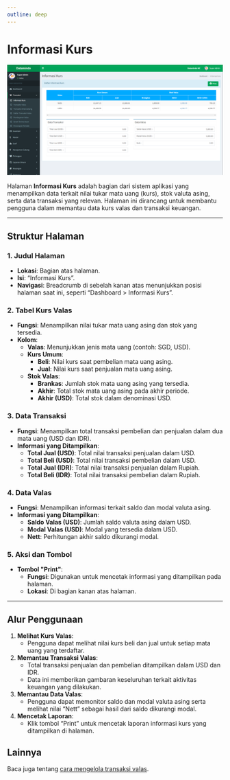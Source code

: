 ```yaml
---
outline: deep
---
```


# Informasi Kurs

![Informasi Kurs](../public/informasi-kurs.png)

Halaman **Informasi Kurs** adalah bagian dari sistem aplikasi yang menampilkan data terkait nilai tukar mata uang (kurs), stok valuta asing, serta data transaksi yang relevan. Halaman ini dirancang untuk membantu pengguna dalam memantau data kurs valas dan transaksi keuangan.

---

## Struktur Halaman

### 1. **Judul Halaman**

- **Lokasi**: Bagian atas halaman.
- **Isi**: “Informasi Kurs”.
- **Navigasi**: Breadcrumb di sebelah kanan atas menunjukkan posisi halaman saat ini, seperti “Dashboard > Informasi Kurs”.

### 2. **Tabel Kurs Valas**

- **Fungsi**: Menampilkan nilai tukar mata uang asing dan stok yang tersedia.
- **Kolom**:
  - **Valas**: Menunjukkan jenis mata uang (contoh: SGD, USD).
  - **Kurs Umum**:
    - **Beli**: Nilai kurs saat pembelian mata uang asing.
    - **Jual**: Nilai kurs saat penjualan mata uang asing.
  - **Stok Valas**:
    - **Brankas**: Jumlah stok mata uang asing yang tersedia.
    - **Akhir**: Total stok mata uang asing pada akhir periode.
    - **Akhir (USD)**: Total stok dalam denominasi USD.

### 3. **Data Transaksi**

- **Fungsi**: Menampilkan total transaksi pembelian dan penjualan dalam dua mata uang (USD dan IDR).
- **Informasi yang Ditampilkan**:
  - **Total Jual (USD)**: Total nilai transaksi penjualan dalam USD.
  - **Total Beli (USD)**: Total nilai transaksi pembelian dalam USD.
  - **Total Jual (IDR)**: Total nilai transaksi penjualan dalam Rupiah.
  - **Total Beli (IDR)**: Total nilai transaksi pembelian dalam Rupiah.

### 4. **Data Valas**

- **Fungsi**: Menampilkan informasi terkait saldo dan modal valuta asing.
- **Informasi yang Ditampilkan**:
  - **Saldo Valas (USD)**: Jumlah saldo valuta asing dalam USD.
  - **Modal Valas (USD)**: Modal yang tersedia dalam USD.
  - **Nett**: Perhitungan akhir saldo dikurangi modal.

### 5. **Aksi dan Tombol**

- **Tombol "Print"**:
  - **Fungsi**: Digunakan untuk mencetak informasi yang ditampilkan pada halaman.
  - **Lokasi**: Di bagian kanan atas halaman.

---

## Alur Penggunaan

1. **Melihat Kurs Valas**:
   - Pengguna dapat melihat nilai kurs beli dan jual untuk setiap mata uang yang terdaftar.
2. **Memantau Transaksi Valas**:
   - Total transaksi penjualan dan pembelian ditampilkan dalam USD dan IDR.
   - Data ini memberikan gambaran keseluruhan terkait aktivitas keuangan yang dilakukan.
3. **Memantau Data Valas**:
   - Pengguna dapat memonitor saldo dan modal valuta asing serta melihat nilai “Nett” sebagai hasil dari saldo dikurangi modal.
4. **Mencetak Laporan**:
   - Klik tombol “Print” untuk mencetak laporan informasi kurs yang ditampilkan di halaman.

## Lainnya

Baca juga tentang [cara mengelola transaksi valas](/transaksi/daftar-valas).

